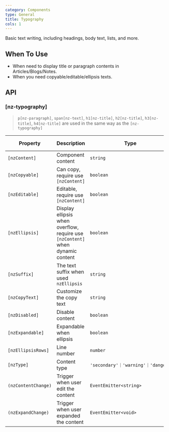 ```yaml
---
category: Components
type: General
title: Typography
cols: 1
---
```


Basic text writing, including headings, body text, lists, and more.

## When To Use

- When need to display title or paragraph contents in Articles/Blogs/Notes.
- When you need copyable/editable/ellipsis texts.

## API

### [nz-typography]

> `p[nz-paragraph]`, `span[nz-text]`, `h1[nz-title]`, `h2[nz-title]`, `h3[nz-title]`, `h4[nz-title]` are used in the same way as the `[nz-typography]`

| Property | Description | Type | Default | Global Config |
| -------- | ----------- | ---- | ------- | ------------- |
| `[nzContent]` | Component content | `string` | - ||
| `[nzCopyable]` | Can copy, require use `[nzContent]` | `boolean` | `false` ||
| `[nzEditable]` | Editable, require use `[nzContent]` | `boolean` | `false` ||
| `[nzEllipsis]` | Display ellipsis when overflow, require use `[nzContent]` when dynamic content | `boolean` | `false` ||
| `[nzSuffix]` | The text suffix when used `nzEllipsis` | `string` | - ||
| `[nzCopyText]` | Customize the copy text | `string` | - ||
| `[nzDisabled]` | Disable content | `boolean` | `false` ||
| `[nzExpandable]` | Expandable when ellipsis | `boolean` | `false` ||
| `[nzEllipsisRows]` | Line number | `number` | `1` | ✅ |
| `[nzType]` | Content type | `'secondary'｜'warning'｜'danger'` | - ||
| `(nzContentChange)` | Trigger when user edit the content | `EventEmitter<string>` | - ||
| `(nzExpandChange)` | Trigger when user expanded the content | `EventEmitter<void>` | - ||